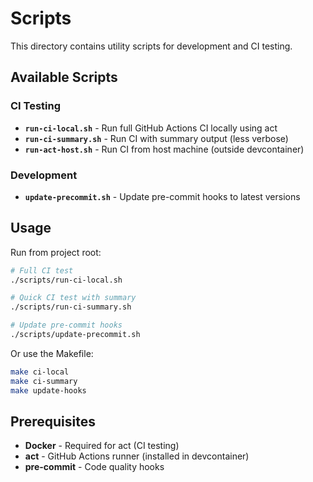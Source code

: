 # Scripts

This directory contains utility scripts for development and CI testing.

## Available Scripts

### CI Testing

- **`run-ci-local.sh`** - Run full GitHub Actions CI locally using act
- **`run-ci-summary.sh`** - Run CI with summary output (less verbose)
- **`run-act-host.sh`** - Run CI from host machine (outside devcontainer)

### Development

- **`update-precommit.sh`** - Update pre-commit hooks to latest versions

## Usage

Run from project root:

```bash
# Full CI test
./scripts/run-ci-local.sh

# Quick CI test with summary
./scripts/run-ci-summary.sh

# Update pre-commit hooks
./scripts/update-precommit.sh
```

Or use the Makefile:

```bash
make ci-local
make ci-summary
make update-hooks
```

## Prerequisites

- **Docker** - Required for act (CI testing)
- **act** - GitHub Actions runner (installed in devcontainer)
- **pre-commit** - Code quality hooks
